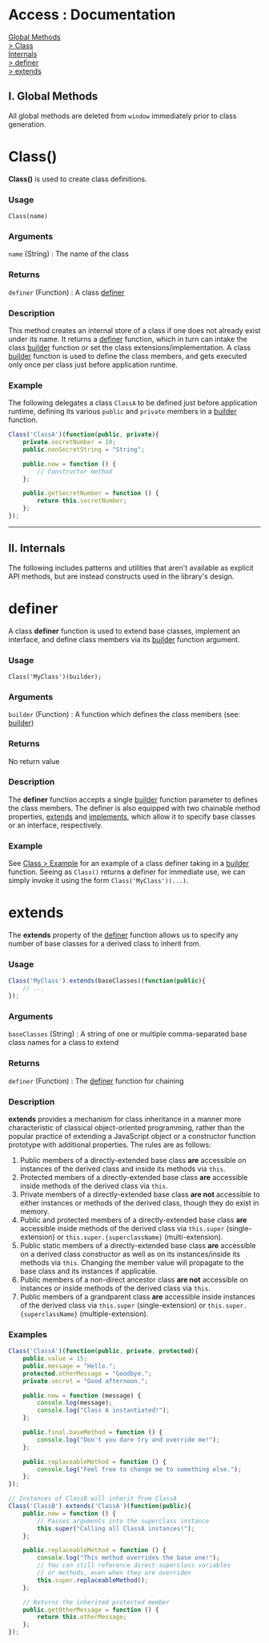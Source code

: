# Access : Documentation

[Global Methods](#i-global-methods)  
[> Class](#class)  
[Internals](#ii-internals)  
[> definer](#definer)  
[> extends](#extends)

## I. Global Methods
All global methods are deleted from `window` immediately prior to class generation.

# Class()
**Class()** is used to create class definitions.

### Usage
`Class(name)`

### Arguments
`name` (String) : The name of the class

### Returns
`definer` (Function) : A class [definer](#definer)

### Description
This method creates an internal store of a class if one does not already exist under its name. It returns a [definer](#definer) function, which in turn can intake the class [builder](#builder) function or set the class extensions/implementation. A class [builder](#builder) function is used to define the class members, and gets executed only once per class just before application runtime.

### Example
The following delegates a class `ClassA` to be defined just before application runtime, defining its various `public` and `private` members in a [builder](#builder) function.

```javascript
Class('ClassA')(function(public, private){
	private.secretNumber = 10;
	public.nonSecretString = "String";

	public.new = function () {
		// Constructor method
	};

	public.getSecretNumber = function () {
		return this.secretNumber;
	};
});
```

---

## II. Internals
The following includes patterns and utilities that aren't available as explicit API methods, but are instead constructs used in the library's design.

# definer
A class **definer** function is used to extend base classes, implement an interface, and define class members via its [builder](#builder) function argument.

### Usage
`Class('MyClass')(builder);`

### Arguments
`builder` (Function) : A function which defines the class members (see: [builder](#builder))

### Returns
No return value

### Description
The **definer** function accepts a single [builder](#builder) function parameter to defines the class members. The definer is also equipped with two chainable method properties, [extends](#extends) and [implements](#implements), which allow it to specify base classes or an interface, respectively.

### Example
See [Class > Example](#example) for an example of a class definer taking in a [builder](#builder) function. Seeing as `Class()` returns a definer for immediate use, we can simply invoke it using the form `Class('MyClass')(...)`.

# extends
The **extends** property of the [definer](#definer) function allows us to specify any number of base classes for a derived class to inherit from.

### Usage
```javascript
Class('MyClass').extends(baseClasses)(function(public){
	// ...
});
```

### Arguments
`baseClasses` (String) : A string of one or multiple comma-separated base class names for a class to extend

### Returns
`definer` (Function) : The [definer](#definer) function for chaining

### Description
**extends** provides a mechanism for class inheritance in a manner more characteristic of classical object-oriented programming, rather than the popular practice of extending a JavaScript object or a constructor function prototype with additional properties. The rules are as follows:

1. Public members of a directly-extended base class **are** accessible on instances of the derived class and inside its methods via `this`.
2. Protected members of a directly-extended base class **are** accessible inside methods of the derived class via `this`.
3. Private members of a directly-extended base class **are not** accessible to either instances or methods of the derived class, though they do exist in memory.
4. Public and protected members of a directly-extended base class **are** accessible inside methods of the derived class via `this.super` (single-extension) or `this.super.{superclassName}` (multi-extension).
5. Public static members of a directly-extended base class **are** accessible on a derived class constructor as well as on its instances/inside its methods via `this`. Changing the member value will propagate to the base class and its instances if applicable.
6. Public members of a non-direct ancestor class **are not** accessible on instances or inside methods of the derived class via `this`.
7. Public members of a grandparent class **are** accessible inside instances of the derived class via `this.super` (single-extension) or `this.super.{superclassName}` (multiple-extension).

### Examples
```javascript
Class('ClassA')(function(public, private, protected){
	public.value = 15;
	public.message = "Hello.";
	protected.otherMessage = "Goodbye.";
	private.secret = "Good afternoon.";

	public.new = function (message) {
		console.log(message);
		console.log("Class A instantiated!");
	};

	public.final.baseMethod = function () {
		console.log("Don't you dare try and override me!");
	};

	public.replaceableMethod = function () {
		console.log("Feel free to change me to something else.");
	};
});

// Instances of ClassB will inherit from ClassA
Class('ClassB').extends('ClassA')(function(public){
	public.new = function () {
		// Passes arguments into the superclass instance
		this.super("Calling all ClassA instances!");
	};

	public.replaceableMethod = function () {
		console.log("This method overrides the base one!");
		// You can still reference direct-superclass variables
		// or methods, even when they are overriden
		this.super.replaceableMethod();
	};

	// Returns the inherited protected member
	public.getOtherMessage = function () {
		return this.otherMessage;
	};
});
```
